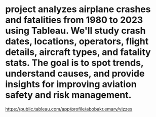 # project analyzes airplane crashes and fatalities from 1980 to 2023 using Tableau. We'll study crash dates, locations, operators, flight details, aircraft types, and fatality stats. The goal is to spot trends, understand causes, and provide insights for improving aviation safety and risk management.
https://public.tableau.com/app/profile/abobakr.emary/vizzes
